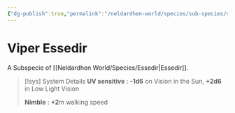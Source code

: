 ```yaml
---
{"dg-publish":true,"permalink":"/neldardhen-world/species/sub-species/viper-essedir/"}
---
```


# Viper Essedir
A Subspecie of [[Neldardhen World/Species/Essedir\|Essedir]].

> [!sys] System Details
> **UV sensitive** : **-1d6** on Vision in the Sun, **+2d6** in Low Light Vision
> 
> **Nimble** : **+2**m walking speed